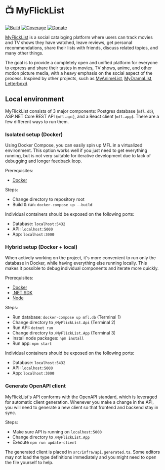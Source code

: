# 📺 MyFlickList

[![Build](https://github.com/Tyrrrz/MyFlickList/workflows/CI/badge.svg?branch=master)](https://github.com/Tyrrrz/MyFlickList/actions)
[![Coverage](https://codecov.io/gh/Tyrrrz/MyFlickList/branch/master/graph/badge.svg)](https://codecov.io/gh/Tyrrrz/MyFlickList)
[![Donate](https://img.shields.io/badge/donate-$$$-purple.svg)](https://tyrrrz.me/donate)

[MyFlickList](https://myflicklist.netlify.app) is a social cataloging platform where users can track movies and TV shows they have watched, leave reviews, get personal recommendations, share their lists with friends, discuss related topics, and many other things.

The goal is to provide a completely open and unified platform for everyone to express and share their tastes in movies, TV shows, anime, and other motion picture media, with a heavy emphasis on the social aspect of the process. Inspired by other projects, such as [MyAnimeList](https://myanimelist.net), [MyDramaList](https://mydramalist.com), [Letterboxd](https://letterboxd.com).

## Local environment

MyFlickList consists of 3 major components: Postgres database (`mfl.db`), ASP.NET Core REST API (`mfl.api`), and a React client (`mfl.app`). There are a few different ways to run them.

### Isolated setup (Docker)

Using Docker Compose, you can easily spin up MFL in a virtualized environment. This option works well if you just need to get everything running, but is not very suitable for iterative development due to lack of debugging and longer feedback loop.

Prerequisites:

- [Docker](https://docs.docker.com/desktop)

Steps:

- Change directory to repository root
- Build & run: `docker-compose up --build`

Individual containers should be exposed on the following ports:

- Database: `localhost:5432`
- API: `localhost:5000`
- App: `localhost:3000`

### Hybrid setup (Docker + local)

When actively working on the project, it's more convenient to run only the database in Docker, while having everything else running locally. This makes it possible to debug individual components and iterate more quickly.

Prerequisites:

- [Docker](https://docs.docker.com/desktop)
- [.NET SDK](https://dotnet.microsoft.com/download/dotnet-core)
- [Node](https://nodejs.org/en/download)

Steps:

- Run database: `docker-compose up mfl.db` (Terminal 1)
- Change directory to `/MyFlickList.Api` (Terminal 2)
- Run API: `dotnet run`
- Change directory to `/MyFlickList.App` (Terminal 3)
- Install node packages: `npm install`
- Run app: `npm start`

Individual containers should be exposed on the following ports:

- Database: `localhost:5432`
- API: `localhost:5000`
- App: `localhost:3000`

### Generate OpenAPI client

MyFlickList's API conforms with the OpenAPI standard, which is leveraged for automatic client generation. Whenever you make a change in the API, you will need to generate a new client so that frontend and backend stay in sync.

Steps:

- Make sure API is running on `localhost:5000`
- Change directory to `/MyFlickList.App`
- Execute `npm run update-client`

The generated client is placed in `src/infra/api.generated.ts`. Some editors may not load the type definitions immediately and you might need to open the file yourself to help.
